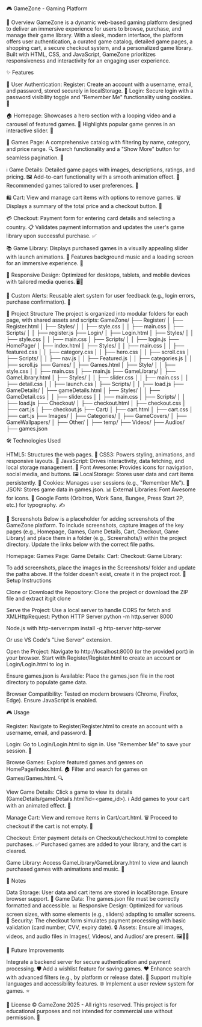🎮 GameZone - Gaming Platform

🌟 Overview
GameZone is a dynamic web-based gaming platform designed to deliver an immersive experience for users to browse, purchase, and manage their game library. With a sleek, modern interface, the platform offers user authentication, a curated game catalog, detailed game pages, a shopping cart, a secure checkout system, and a personalized game library. Built with HTML, CSS, and JavaScript, GameZone prioritizes responsiveness and interactivity for an engaging user experience.

✨ Features


🔐 User Authentication:
Register: Create an account with a username, email, and password, stored securely in localStorage. 📝
Login: Secure login with a password visibility toggle and "Remember Me" functionality using cookies. 🔑



🏠 Homepage:
Showcases a hero section with a looping video and a carousel of featured games. 🎥
Highlights popular game genres in an interactive slider. 🎲


🎲 Games Page:
A comprehensive catalog with filtering by name, category, and price range. 🔍
Search functionality and a "Show More" button for seamless pagination. 📄


ℹ️ Game Details:
Detailed game pages with images, descriptions, ratings, and pricing. 🖼️
Add-to-cart functionality with a smooth animation effect. 🛒
Recommended games tailored to user preferences. 🌟


🛍️ Cart:
View and manage cart items with options to remove games. 🗑️
Displays a summary of the total price and a checkout button. 💸


💳 Checkout:
Payment form for entering card details and selecting a country. 📋
Validates payment information and updates the user's game library upon successful purchase. ✅


📚 Game Library:
Displays purchased games in a visually appealing slider with launch animations. 🚀
Features background music and a loading screen for an immersive experience. 🎵


📱 Responsive Design:
Optimized for desktops, tablets, and mobile devices with tailored media queries. 🖥️📲


🚨 Custom Alerts:
Reusable alert system for user feedback (e.g., login errors, purchase confirmation). 📢



📂 Project Structure
The project is organized into modular folders for each page, with shared assets and scripts:
GameZone/
├── Register/
│   ├── Register.html
│   ├── Styles/
│   │   ├── style.css
│   │   ├── main.css
│   ├── Scripts/
│   │   ├── register.js
├── Login/
│   ├── Login.html
│   ├── Styles/
│   │   ├── style.css
│   │   ├── main.css
│   ├── Scripts/
│   │   ├── login.js
├── HomePage/
│   ├── index.html
│   ├── Styles/
│   │   ├── main.css
│   │   ├── featured.css
│   │   ├── category.css
│   │   ├── hero.css
│   │   ├── scroll.css
│   ├── Scripts/
│   │   ├── nav.js
│   │   ├── Featured.js
│   │   ├── categories.js
│   │   ├── scroll.js
├── Games/
│   ├── Games.html
│   ├── Style/
│   │   ├── style.css
│   │   ├── main.css
│   ├── main.js
├── GameLibrary/
│   ├── GameLibrary.html
│   ├── Styles/
│   │   ├── slider.css
│   │   ├── main.css
│   │   ├── detail.css
│   │   ├── launch.css
│   ├── Scripts/
│   │   ├── load.js
├── GameDetails/
│   ├── gameDetails.html
│   ├── Styles/
│   │   ├── GameDetail.css
│   │   ├── slider.css
│   │   ├── main.css
│   ├── Scripts/
│   │   ├── load.js
├── Checkout/
│   ├── checkout.html
│   ├── checkout.css
│   ├── cart.js
│   ├── checkout.js
├── Cart/
│   ├── cart.html
│   ├── cart.css
│   ├── cart.js
├── Images/
│   ├── Categories/
│   ├── GameCovers/
│   ├── GameWallpapers/
│   ├── Other/
│   ├── temp/
├── Videos/
├── Audios/
├── games.json

🛠️ Technologies Used

HTML5: Structures the web pages. 📄
CSS3: Powers styling, animations, and responsive layouts. 🎨
JavaScript: Drives interactivity, data fetching, and local storage management. 🚀
Font Awesome: Provides icons for navigation, social media, and buttons. 🖼️
LocalStorage: Stores user data and cart items persistently. 💾
Cookies: Manages user sessions (e.g., "Remember Me"). 🍪
JSON: Stores game data in games.json. 📊
External Libraries:
Font Awesome for icons. 🌟
Google Fonts (Orbitron, Work Sans, Bungee, Press Start 2P, etc.) for typography. ✍️



📸 Screenshots
Below is a placeholder for adding screenshots of the GameZone platform. To include screenshots, capture images of the key pages (e.g., Homepage, Games, Game Details, Cart, Checkout, Game Library) and place them in a folder (e.g., Screenshots/) within the project directory. Update the links below with the correct file paths.

Homepage: 
Games Page: 
Game Details: 
Cart: 
Checkout: 
Game Library: 

To add screenshots, place the images in the Screenshots/ folder and update the paths above. If the folder doesn't exist, create it in the project root.
🚀 Setup Instructions

Clone or Download the Repository:
Clone the project or download the ZIP file and extract it:git clone <repository-url>




Serve the Project:
Use a local server to handle CORS for fetch and XMLHttpRequest:
Python HTTP Server:python -m http.server 8000


Node.js with http-server:npm install -g http-server
http-server


Or use VS Code's "Live Server" extension.




Open the Project:
Navigate to http://localhost:8000 (or the provided port) in your browser.
Start with Register/Register.html to create an account or Login/Login.html to log in.


Ensure games.json is Available:
Place the games.json file in the root directory to populate game data.


Browser Compatibility:
Tested on modern browsers (Chrome, Firefox, Edge). Ensure JavaScript is enabled.



🎮 Usage

Register:
Navigate to Register/Register.html to create an account with a username, email, and password. 📝


Login:
Go to Login/Login.html to sign in. Use "Remember Me" to save your session. 🔑


Browse Games:
Explore featured games and genres on HomePage/index.html. 🏠
Filter and search for games on Games/Games.html. 🔍


View Game Details:
Click a game to view its details (GameDetails/gameDetails.html?id=<game_id>). ℹ️
Add games to your cart with an animated effect. 🛒


Manage Cart:
View and remove items in Cart/cart.html. 🗑️
Proceed to checkout if the cart is not empty. 💸


Checkout:
Enter payment details on Checkout/checkout.html to complete purchases. ✅
Purchased games are added to your library, and the cart is cleared.


Game Library:
Access GameLibrary/GameLibrary.html to view and launch purchased games with animations and music. 🚀



📝 Notes

Data Storage: User data and cart items are stored in localStorage. Ensure browser support. 💾
Game Data: The games.json file must be correctly formatted and accessible. 📊
Responsive Design: Optimized for various screen sizes, with some elements (e.g., sliders) adapting to smaller screens. 📱
Security: The checkout form simulates payment processing with basic validation (card number, CVV, expiry date). 🔒
Assets: Ensure all images, videos, and audio files in Images/, Videos/, and Audios/ are present. 🖼️🎥🎵

🔮 Future Improvements

Integrate a backend server for secure authentication and payment processing. 🛡️
Add a wishlist feature for saving games. ❤️
Enhance search with advanced filters (e.g., by platform or release date). 🔎
Support multiple languages and accessibility features. 🌐
Implement a user review system for games. ⭐

📜 License
© GameZone 2025 - All rights reserved. This project is for educational purposes and not intended for commercial use without permission. 📜
